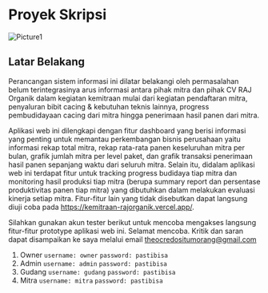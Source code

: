 # Proyek Skripsi 
![Picture1](https://github.com/theocr/Skripsi-CV-RAJ-Organik/assets/61283808/59b9bd0a-1747-48f4-85f3-19c069b87312)
## Latar Belakang 
Perancangan sistem informasi ini dilatar belakangi oleh permasalahan belum terintegrasinya arus informasi antara pihak mitra dan pihak CV RAJ Organik dalam kegiatan kemitraan mulai dari kegiatan pendaftaran mitra, penyaluran bibit cacing & kebutuhan teknis lainnya, progress pembudidayaan cacing dari mitra hingga penerimaan hasil panen dari mitra.

Aplikasi web ini dilengkapi dengan fitur  dashboard yang berisi informasi yang penting untuk memantau perkembangan bisnis perusahaan yaitu informasi rekap total mitra, rekap rata-rata panen keseluruhan mitra per bulan, grafik jumlah mitra per level paket, dan grafik transaksi penerimaan hasil panen sepanjang waktu dari seluruh mitra. Selain itu, didalam aplikasi web ini terdapat fitur untuk tracking progress budidaya tiap mitra dan monitoring hasil produksi tiap mitra (berupa summary report dan persentase produktivitas panen tiap mitra) yang dibutuhkan dalam melakukan evaluasi kinerja setiap mitra. Fitur-fitur lain yang tidak disebutkan dapat langsung diuji coba pada https://kemitraan-rajorganik.vercel.app/. 

Silahkan gunakan akun tester berikut untuk mencoba mengakses langsung fitur-fitur prototype aplikasi web ini. Selamat mencoba. Kritik dan saran dapat disampaikan ke saya melalui email theocredositumorang@gmail.com
1. Owner
```username: owner```
```password: pastibisa```
2. Admin
```username: admin```
```password: pastibisa```
3. Gudang
```username: gudang```
```password: pastibisa```
4. Mitra
```username: mitra```
```password: pastibisa```
